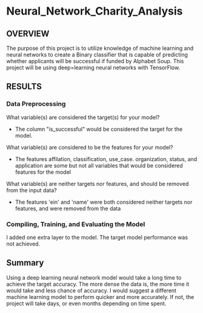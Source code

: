 # Neural_Network_Charity_Analysis

## OVERVIEW

The purpose of this project is to utilize knowledge of machine learning and neural networks to create a Binary classifier that is capable of predicting whether applicants will be successful if funded by Alphabet Soup. This project will be using deep=learning neural networks with TensorFlow. 

## RESULTS

### Data Preprocessing
What variable(s) are considered the target(s) for your model?

* The column "is_successful" would be considered the target for the model.

What variable(s) are considered to be the features for your model?

* The features affilation, classification, use_case. organization, status, and application are some but not all variables that would be considered features for the model 


What variable(s) are neither targets nor features, and should be removed from the input data?

* The features 'ein' and 'name' were both considered neither targets nor features, and were removed from the data

 
 ### Compiling, Training, and Evaluating the Model

I added one extra layer to the model. The target model performance was not achieved.

## Summary

Using a deep learning neural network model would take a long time to achieve the target accuracy. The more dense the data is, the more time it would take and less chance of accuracy. I would suggest a different machine learning model to perform quicker and more accurately. If not, the project will take days, or even months depending on time spent.

